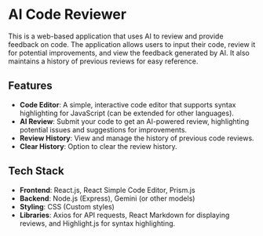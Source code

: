 # AI Code Reviewer

This is a web-based application that uses AI to review and provide feedback on code. The application allows users to input their code, review it for potential improvements, and view the feedback generated by AI. It also maintains a history of previous reviews for easy reference.

## Features

- **Code Editor**: A simple, interactive code editor that supports syntax highlighting for JavaScript (can be extended for other languages).
- **AI Review**: Submit your code to get an AI-powered review, highlighting potential issues and suggestions for improvements.
- **Review History**: View and manage the history of previous code reviews.
- **Clear History**: Option to clear the review history.

## Tech Stack

- **Frontend**: React.js, React Simple Code Editor, Prism.js
- **Backend**: Node.js (Express), Gemini (or other models)
- **Styling**: CSS (Custom styles)
- **Libraries**: Axios for API requests, React Markdown for displaying reviews, and Highlight.js for syntax highlighting.

